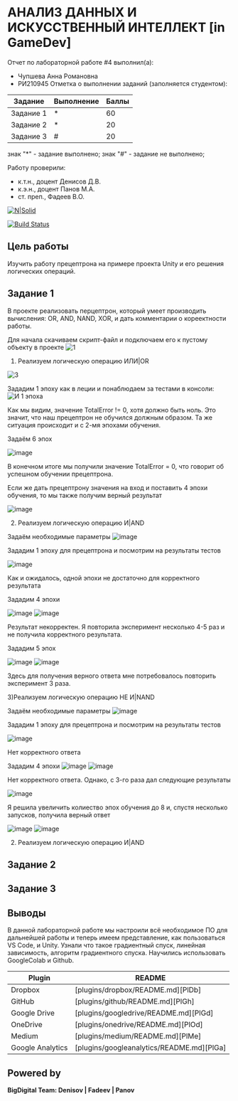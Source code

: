 # АНАЛИЗ ДАННЫХ И ИСКУССТВЕННЫЙ ИНТЕЛЛЕКТ [in GameDev]
Отчет по лабораторной работе #4 выполнил(а):
- Чупшева Анна Романовна
- РИ210945
Отметка о выполнении заданий (заполняется студентом):

| Задание | Выполнение | Баллы |
| ------ | ------ | ------ |
| Задание 1 | * | 60 |
| Задание 2 | * | 20 |
| Задание 3 | # | 20 |

знак "*" - задание выполнено; знак "#" - задание не выполнено;

Работу проверили:
- к.т.н., доцент Денисов Д.В.
- к.э.н., доцент Панов М.А.
- ст. преп., Фадеев В.О.

[![N|Solid](https://cldup.com/dTxpPi9lDf.thumb.png)](https://nodesource.com/products/nsolid)

[![Build Status](https://travis-ci.org/joemccann/dillinger.svg?branch=master)](https://travis-ci.org/joemccann/dillinger)



## Цель работы
Изучить работу прецептрона на примере проекта Unity и его решения логических операций.

## Задание 1
В проекте реализовать перцептрон, который умеет производить вычисления: OR, AND, NAND, XOR, и дать комментарии о кореектности работы.


Для начала скачиваем скрипт-файл и подключаем его к пустому объекту в проекте
![1](https://user-images.githubusercontent.com/103886479/204014445-eef66297-5198-4bc9-bba3-de3b2a91ab32.jpg)

1) Реализуем логическую операцию ИЛИ|OR

![3](https://user-images.githubusercontent.com/103886479/204014692-a9552452-2d3f-41ce-a846-ac7b3ffdd1b0.jpg)

Зададим 1 эпоху как в леции и понаблюдаем за тестами в консоли:
![И 1 эпоха](https://user-images.githubusercontent.com/103886479/204076192-1b8ff989-6939-43c9-b2ce-2bb9e46eb33b.jpg)

Как мы видим, значение TotalError != 0, хотя должно быть ноль. Это значит, что наш прецептрон не обучился должным образом. Та же ситуация происходит и с 2-мя эпохами обучения.   

Задаём 6 эпох

![image](https://user-images.githubusercontent.com/103886479/204076602-286293bb-9045-4d9e-8646-c2e4f5ff97fe.png)

В конечном итоге мы получили значение TotalError = 0, что говорит об успешном обучении прецептрона. 

Если же дать прецептрону значения на вход и поставить 4 эпохи обучения, то мы также получим верный результат

![image](https://user-images.githubusercontent.com/103886479/204076750-6d2fb0a6-4918-40f3-a840-2ef49573aa21.png)


2) Реализуем логическую операцию И|AND

Задаём необходимые параметры
![image](https://user-images.githubusercontent.com/103886479/204020593-ae20819d-80e5-460b-9a02-829354130910.png)

Зададим 1 эпоху для прецептрона и посмотрим на результаты тестов

![image](https://user-images.githubusercontent.com/103886479/204078670-17d79578-ed09-44ce-bd60-d12fd06c9fcd.png)

Как и ожидалось, одной эпохи не достаточно для корректного результата

Зададим 4 эпохи

![image](https://user-images.githubusercontent.com/103886479/204078814-ff5ea022-16b6-4362-bb76-5304f1daae8d.png)
![image](https://user-images.githubusercontent.com/103886479/204078830-37578699-1ce4-4a77-830a-8bac333e849c.png)

Результат некорректен. Я повторила эксперимент несколько 4-5 раз и не получила корректного результата. 

Зададим 5 эпох

![image](https://user-images.githubusercontent.com/103886479/204079063-d3d6ab86-89f9-49af-a02d-0bf443f2f8d5.png)
![image](https://user-images.githubusercontent.com/103886479/204079076-16473ea4-effd-4474-b276-df8b4bbaa2b7.png)

Здесь для получения верного ответа мне потребовалось повторить эксперимент 3 раза.

3)Реализуем логическую операцию НЕ И|NAND

Задаём необходимые параметры
![image](https://user-images.githubusercontent.com/103886479/204079397-c583e74d-ab67-4764-bf61-fd298ec97338.png)


Зададим 1 эпоху для прецептрона и посмотрим на результаты тестов

![image](https://user-images.githubusercontent.com/103886479/204079219-33ff6008-9f31-4f83-a673-b2d3068a44f2.png)

Нет корректного ответа

Зададим 4 эпохи
![image](https://user-images.githubusercontent.com/103886479/204079302-6945eade-1245-4890-83c2-460ebbf9cf28.png)
![image](https://user-images.githubusercontent.com/103886479/204079315-7eb29d2c-15ed-4cf3-a51f-7f36d7b134e8.png)

Нет корректного ответа. Однако, с 3-го раза дал следующие результаты

![image](https://user-images.githubusercontent.com/103886479/204079446-8625eec7-88bb-469f-99db-03c32e6b9fb8.png)

Я решила увеличить колиество эпох обучения до 8 и, спустя несколько запусков, получила верный ответ

![image](https://user-images.githubusercontent.com/103886479/204079576-10d74049-92c7-4f52-adaf-dfd9c9dee429.png)
![image](https://user-images.githubusercontent.com/103886479/204079592-a747dab8-9a33-4522-8dac-36148b3fd407.png)

2) Реализуем логическую операцию И|AND


## Задание 2



## Задание 3

## Выводы

В данной лабораторной работе мы настроили всё необходимое ПО для дальнейшей работы и теперь имеем представление, как пользоваться VS Code, и Unity. Узнали что такое градиентный спуск, линейная зависимость, алгоритм градиентного спуска. Научились использовать GoogleColab и Github. 

| Plugin | README |
| ------ | ------ |
| Dropbox | [plugins/dropbox/README.md][PlDb] |
| GitHub | [plugins/github/README.md][PlGh] |
| Google Drive | [plugins/googledrive/README.md][PlGd] |
| OneDrive | [plugins/onedrive/README.md][PlOd] |
| Medium | [plugins/medium/README.md][PlMe] |
| Google Analytics | [plugins/googleanalytics/README.md][PlGa] |

## Powered by

**BigDigital Team: Denisov | Fadeev | Panov**
